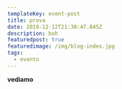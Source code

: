 ```yaml
---
templateKey: event-post
title: prova
date: 2019-12-12T21:30:47.845Z
description: boh
featuredpost: true
featuredimage: /img/blog-index.jpg
tags:
  - evento
---
```

**vediamo**

